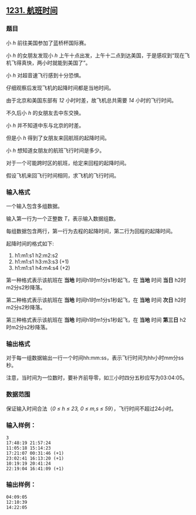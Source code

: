 ## [1231. 航班时间](https://www.acwing.com/problem/content/1233/)

### 题目

小 *h* 前往美国参加了蓝桥杯国际赛。

小 *h* 的女朋友发现小 *h* 上午十点出发，上午十二点到达美国，于是感叹到“现在飞机飞得真快，两小时就能到美国了”。

小 *h* 对超音速飞行感到十分恐惧。

仔细观察后发现飞机的起降时间都是当地时间。

由于北京和美国东部有 *12* 小时时差，故飞机总共需要 *14* 小时的飞行时间。

不久后小 *h* 的女朋友去中东交换。

小 *h* 并不知道中东与北京的时差。

但是小 *h* 得到了女朋友来回航班的起降时间。

小 *h* 想知道女朋友的航班飞行时间是多少。

对于一个可能跨时区的航班，给定来回程的起降时间。

假设飞机来回飞行时间相同，求飞机的飞行时间。

### 输入格式

一个输入包含多组数据。

输入第一行为一个正整数 *T*，表示输入数据组数。

每组数据包含两行，第一行为去程的起降时间，第二行为回程的起降时间。

起降时间的格式如下:

1. h1:m1:s1 h2:m2:s2
2. h1:m1:s1 h3:m3:s3 (+1)
3. h1:m1:s1 h4:m4:s4 (+2)

第一种格式表示该航班在 **当地** 时间h1时m1分s1秒起飞，在 **当地** 时间 **当日** h2时m2分s2秒降落。

第二种格式表示该航班在 **当地** 时间h1时m1分s1秒起飞，在 **当地** 时间 **次日** h2时m2分s2秒降落。

第三种格式表示该航班在 **当地** 时间h1时m1分s1秒起飞，在 **当地** 时间 **第三日** h2时m2分s2秒降落。

### 输出格式

对于每一组数据输出一行一个时间hh:mm:ss，表示飞行时间为hh小时mm分ss秒。

注意，当时间为一位数时，要补齐前导零，如三小时四分五秒应写为03:04:05。

### 数据范围

保证输入时间合法（*0 ≤ h ≤ 23, 0 ≤ m,s ≤ 59*），飞行时间不超过24小时。

### 输入样例：

```
3
17:48:19 21:57:24
11:05:18 15:14:23
17:21:07 00:31:46 (+1)
23:02:41 16:13:20 (+1)
10:19:19 20:41:24
22:19:04 16:41:09 (+1)
```

### 输出样例：

```
04:09:05
12:10:39
14:22:05
```
